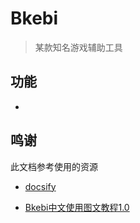 # Bkebi

> 某款知名游戏辅助工具



## 功能

* 



## 鸣谢

此文档参考使用的资源

* [docsify](https://docsify.js.org/)

* [Bkebi中文使用图文教程1.0](https://www.kdocs.cn/l/csNDRjijraFk)
